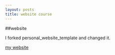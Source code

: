 ```yaml
---
layout: posts
title: website course
---
```


##website
<!-- را فورک کرده و در ان تغییرات ایجاد کردم  personal_website_template بتدا -->
I forked personal_website_template  and changed it.

[my website](https://lms.iust.ac.ir/login/index.php)

  